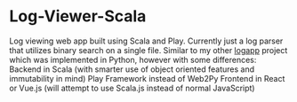 # Log-Viewer-Scala
Log viewing web app built using Scala and Play. Currently just a log parser that utilizes binary search on a single file.
Similar to my other [logapp](https://github.com/akrainio/logapp) project which was implemented in Python, however with some differences:
Backend in Scala (with smarter use of object oriented features and immutability in mind)
Play Framework instead of Web2Py
Frontend in React or Vue.js (will attempt to use Scala.js instead of normal JavaScript)
